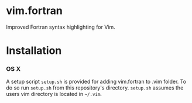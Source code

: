 # vim.fortran

Improved Fortran syntax highlighting for Vim.

# Installation

### OS X
A setup script `setup.sh` is provided for adding vim.fortran to .vim folder. To do so run `setup.sh` from this repository's directory. `setup.sh` assumes the users vim directory is located in `~/.vim`.
